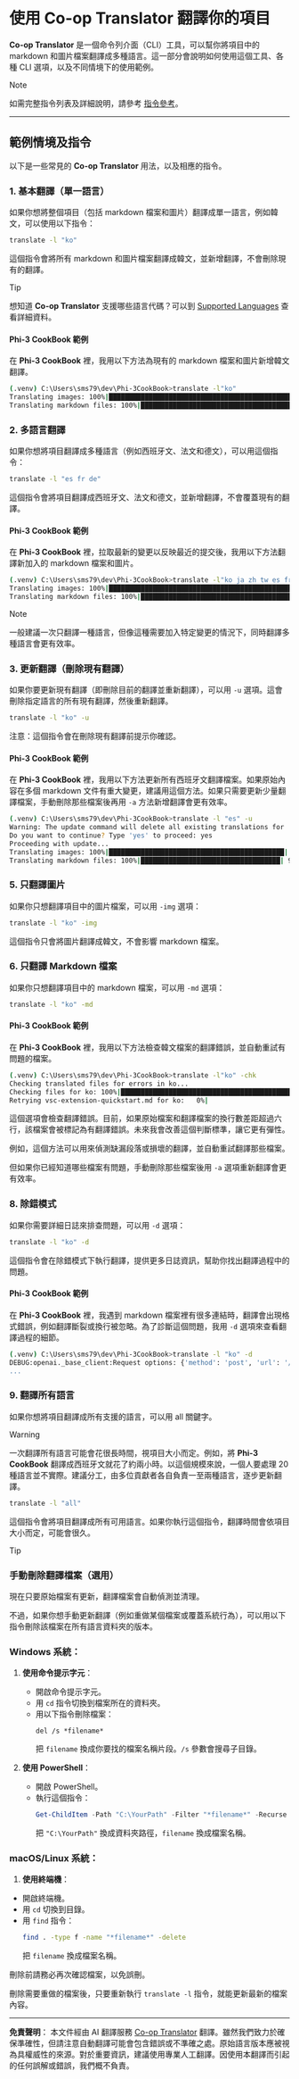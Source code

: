 <!--
CO_OP_TRANSLATOR_METADATA:
{
  "original_hash": "20943a46b11c6d74814f41a817a6db4c",
  "translation_date": "2025-10-15T02:33:08+00:00",
  "source_file": "getting_started/command-line-guide/translator-your-project.md",
  "language_code": "hk"
}
-->
# 使用 Co-op Translator 翻譯你的項目

**Co-op Translator** 是一個命令列介面（CLI）工具，可以幫你將項目中的 markdown 和圖片檔案翻譯成多種語言。這一部分會說明如何使用這個工具、各種 CLI 選項，以及不同情境下的使用範例。

> [!NOTE]
> 如需完整指令列表及詳細說明，請參考 [指令參考](./command-reference.md)。

---

## 範例情境及指令

以下是一些常見的 **Co-op Translator** 用法，以及相應的指令。

### 1. 基本翻譯（單一語言）

如果你想將整個項目（包括 markdown 檔案和圖片）翻譯成單一語言，例如韓文，可以使用以下指令：

```bash
translate -l "ko"
```

這個指令會將所有 markdown 和圖片檔案翻譯成韓文，並新增翻譯，不會刪除現有的翻譯。

> [!TIP]
>
> 想知道 **Co-op Translator** 支援哪些語言代碼？可以到 [Supported Languages](https://github.com/Azure/co-op-translator#supported-languages) 查看詳細資料。

#### Phi-3 CookBook 範例

在 **Phi-3 CookBook** 裡，我用以下方法為現有的 markdown 檔案和圖片新增韓文翻譯。

```bash
(.venv) C:\Users\sms79\dev\Phi-3CookBook>translate -l"ko"
Translating images: 100%|███████████████████████████████████████████████████| 276/276 [1:09:56<00:00, 15.37s/it]
Translating markdown files: 100%|████████████████████████████████████████████████| 153/153 [1:43:07<00:00, 241.31s/it]
```

### 2. 多語言翻譯

如果你想將項目翻譯成多種語言（例如西班牙文、法文和德文），可以用這個指令：

```bash
translate -l "es fr de"
```

這個指令會將項目翻譯成西班牙文、法文和德文，並新增翻譯，不會覆蓋現有的翻譯。

#### Phi-3 CookBook 範例

在 **Phi-3 CookBook** 裡，拉取最新的變更以反映最近的提交後，我用以下方法翻譯新加入的 markdown 檔案和圖片。

```bash
(.venv) C:\Users\sms79\dev\Phi-3CookBook>translate -l"ko ja zh tw es fr" -a
Translating images: 100%|███████████████████████████████████████████████████| 273/273 [1:09:56<00:00, 15.37s/it]
Translating markdown files: 100%|████████████████████████████████████████████████| 6/6 [24:07<00:00, 241.31s/it]
```

> [!NOTE]
> 一般建議一次只翻譯一種語言，但像這種需要加入特定變更的情況下，同時翻譯多種語言會更有效率。

### 3. 更新翻譯（刪除現有翻譯）

如果你要更新現有翻譯（即刪除目前的翻譯並重新翻譯），可以用 `-u` 選項。這會刪除指定語言的所有現有翻譯，然後重新翻譯。

```bash
translate -l "ko" -u
```

注意：這個指令會在刪除現有翻譯前提示你確認。

#### Phi-3 CookBook 範例

在 **Phi-3 CookBook** 裡，我用以下方法更新所有西班牙文翻譯檔案。如果原始內容在多個 markdown 文件有重大變更，建議用這個方法。如果只需要更新少量翻譯檔案，手動刪除那些檔案後再用 `-a` 方法新增翻譯會更有效率。

```bash
(.venv) C:\Users\sms79\dev\Phi-3CookBook>translate -l "es" -u
Warning: The update command will delete all existing translations for 'es' and re-translate everything.
Do you want to continue? Type 'yes' to proceed: yes
Proceeding with update...
Translating images: 100%|████████████████████████████████████████████| 150/150 [43:46<00:00, 15.55s/it]
Translating markdown files: 100%|███████████████████████████████████| 95/95 [1:40:27<00:00, 125.62s/it]
```

### 5. 只翻譯圖片

如果你只想翻譯項目中的圖片檔案，可以用 `-img` 選項：

```bash
translate -l "ko" -img
```

這個指令只會將圖片翻譯成韓文，不會影響 markdown 檔案。

### 6. 只翻譯 Markdown 檔案

如果你只想翻譯項目中的 markdown 檔案，可以用 `-md` 選項：

```bash
translate -l "ko" -md
```

#### Phi-3 CookBook 範例

在 **Phi-3 CookBook** 裡，我用以下方法檢查韓文檔案的翻譯錯誤，並自動重試有問題的檔案。

```bash
(.venv) C:\Users\sms79\dev\Phi-3CookBook>translate -l"ko" -chk 
Checking translated files for errors in ko...
Checking files for ko: 100%|██████████████████████████████████████████████████| 95/95 [00:01<00:00, 65.47file/s]
Retrying vsc-extension-quickstart.md for ko:   0%|                                     | 0/17 [00:00<?, ?file/s] 
```

這個選項會檢查翻譯錯誤。目前，如果原始檔案和翻譯檔案的換行數差距超過六行，該檔案會被標記為有翻譯錯誤。未來我會改善這個判斷標準，讓它更有彈性。

例如，這個方法可以用來偵測缺漏段落或損壞的翻譯，並自動重試翻譯那些檔案。

但如果你已經知道哪些檔案有問題，手動刪除那些檔案後用 `-a` 選項重新翻譯會更有效率。

### 8. 除錯模式

如果你需要詳細日誌來排查問題，可以用 `-d` 選項：

```bash
translate -l "ko" -d
```

這個指令會在除錯模式下執行翻譯，提供更多日誌資訊，幫助你找出翻譯過程中的問題。

#### Phi-3 CookBook 範例

在 **Phi-3 CookBook** 裡，我遇到 markdown 檔案裡有很多連結時，翻譯會出現格式錯誤，例如翻譯斷裂或換行被忽略。為了診斷這個問題，我用 `-d` 選項來查看翻譯過程的細節。

```bash
(.venv) C:\Users\sms79\dev\Phi-3CookBook>translate -l "ko" -d
DEBUG:openai._base_client:Request options: {'method': 'post', 'url': '/chat/completions', 'headers': {'api-key': 'af04e0bea45747d8a7b8c131c1971044'}, 'files': None, 'json_data': {'messages': [{'role': 'user', 'content': "Translate the following text to ko. NEVER ADD ANY EXTRA CONTENT OUTSIDE THE TRANSLATION. TRANSLATE ONLY WHAT IS GIVEN TO YOU.. MAINTAIN MARKDOWN FORMAT\n\n# Phi-3 Cookbook: Hands-On Examples with Microsoft's Phi-3 Models [![Open and use the samples in GitHub Codespaces](https://github.com/codespaces/badge.svg)](https://codespaces.new/microsoft/phi-3cookbook) [![Open in Dev Containers](https://img.shields.io/static/v1?style=for-the-badge&label=Dev%
...
```

### 9. 翻譯所有語言

如果你想將項目翻譯成所有支援的語言，可以用 all 關鍵字。

> [!WARNING]
> 一次翻譯所有語言可能會花很長時間，視項目大小而定。例如，將 **Phi-3 CookBook** 翻譯成西班牙文就花了約兩小時。以這個規模來說，一個人要處理 20 種語言並不實際。建議分工，由多位貢獻者各自負責一至兩種語言，逐步更新翻譯。

```bash
translate -l "all"
```

這個指令會將項目翻譯成所有可用語言。如果你執行這個指令，翻譯時間會依項目大小而定，可能會很久。

> [!TIP]
>
> ### 手動刪除翻譯檔案（選用）
> 現在只要原始檔案有更新，翻譯檔案會自動偵測並清理。
>
> 不過，如果你想手動更新翻譯（例如重做某個檔案或覆蓋系統行為），可以用以下指令刪除該檔案在所有語言資料夾的版本。
>
> ### Windows 系統：
> 1. **使用命令提示字元**：
>    - 開啟命令提示字元。
>    - 用 `cd` 指令切換到檔案所在的資料夾。
>    - 用以下指令刪除檔案：
>      ```
>      del /s *filename*
>      ```
>      把 `filename` 換成你要找的檔案名稱片段。`/s` 參數會搜尋子目錄。
>
> 2. **使用 PowerShell**：
>    - 開啟 PowerShell。
>    - 執行這個指令：
>      ```powershell
>      Get-ChildItem -Path "C:\YourPath" -Filter "*filename*" -Recurse | Remove-Item -Force
>      ```
>      把 `"C:\YourPath"` 換成資料夾路徑，`filename` 換成檔案名稱。
>
> ### macOS/Linux 系統：
> 1. **使用終端機**：
>   - 開啟終端機。
>   - 用 `cd` 切換到目錄。
>   - 用 `find` 指令：
>     ```bash
>     find . -type f -name "*filename*" -delete
>     ```
>     把 `filename` 換成檔案名稱。
>
> 刪除前請務必再次確認檔案，以免誤刪。
>
> 刪除需要重做的檔案後，只要重新執行 `translate -l` 指令，就能更新最新的檔案內容。

---

**免責聲明**：
本文件經由 AI 翻譯服務 [Co-op Translator](https://github.com/Azure/co-op-translator) 翻譯。雖然我們致力於確保準確性，但請注意自動翻譯可能會包含錯誤或不準確之處。原始語言版本應被視為具權威性的來源。對於重要資訊，建議使用專業人工翻譯。因使用本翻譯而引起的任何誤解或錯誤，我們概不負責。